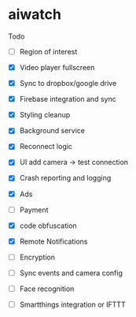 # aiwatch

Todo

- [ ] Region of interest
- [x] Video player fullscreen
- [x] Sync to dropbox/google drive
- [x] Firebase integration and sync
- [x] Styling cleanup
- [x] Background service
- [x] Reconnect logic
- [x] UI add camera -> test connection
- [x] Crash reporting and logging
- [x] Ads
- [ ] Payment
- [x] code obfuscation
- [x] Remote Notifications
- [ ] Encryption
- [ ] Sync events and camera config
- [ ] Face recognition
- [ ] Smartthings integration or IFTTT


